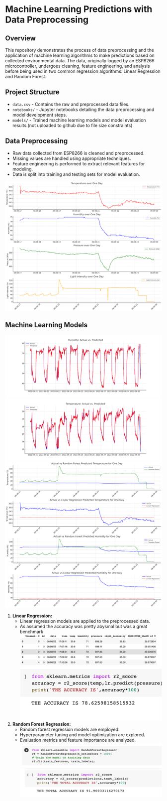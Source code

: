 # Machine Learning Predictions with Data Preprocessing

## Overview

This repository demonstrates the process of data preprocessing and the application of machine learning algorithms to make predictions based on collected environmental data. The data, originally logged by an ESP8266 microcontroller, undergoes cleaning, feature engineering, and analysis before being used in two common regression algorithms: Linear Regression and Random Forest.

## Project Structure

- `data.csv` - Contains the raw and preprocessed data files.
- `notebooks/` - Jupyter notebooks detailing the data preprocessing and model development steps.
- `models/` - Trained machine learning models and model evaluation results.(not uploaded to github due to file size constraints)



## Data Preprocessing

- Raw data collected from ESP8266 is cleaned and preprocessed.
- Missing values are handled using appropriate techniques.
- Feature engineering is performed to extract relevant features for modeling.
- Data is split into training and testing sets for model evaluation.

![Data Preprocessing](img/cleandata1.jpg)

## Machine Learning Models
![Predictions](img/humidity_actual_vs_predicted.png)
![Predictions](img/temperature_actual_vs_predicted.png)
![Predictions](img/cleandata.jpg)
1. **Linear Regression:**
   - Linear regression models are applied to the preprocessed data.
   - As assumed the accuracy was pretty abysmal but was a great benchmark
![Prediction](img/prediction_LR.png)
![Accuracy](img/accuracy_LR.png)
2. **Random Forest Regression:**
   - Random forest regression models are employed.
   - Hyperparameter tuning and model optimization are explored.
   - Evaluation metrics and feature importance are analyzed.
![Training](img/rando.png)
![Accuracy](img/rando_accuracy.png)




